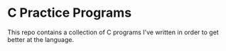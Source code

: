 # C Practice Programs
This repo contains a collection of C programs I've written in order to get better at the language.
